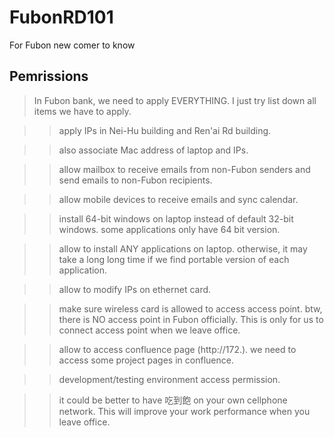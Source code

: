 # FubonRD101
For Fubon new comer to know

## Pemrissions
> In Fubon bank, we need to apply EVERYTHING. I just try list down all items we have to apply.

>> apply IPs in Nei-Hu building and Ren'ai Rd building. 

>> also associate Mac address of laptop and IPs.

>> allow mailbox to receive emails from non-Fubon senders and send emails to non-Fubon recipients.

>> allow mobile devices to receive emails and sync calendar.

>> install 64-bit windows on laptop instead of default 32-bit windows. some applications only have 64 bit version.

>> allow to install ANY applications on laptop. otherwise, it may take a long long time if we find portable version of each application.

>> allow to modify IPs on ethernet card.

>> make sure wireless card is allowed to access access point. btw, there is NO access point in Fubon officially. This is only for us to connect access point when we leave office.

>> allow to access confluence page (http://172.). we need to access some project pages in confluence.

>> development/testing environment access permission.

>> it could be better to have 吃到飽 on your own cellphone network. This will improve your work performance when you leave office.
